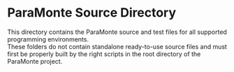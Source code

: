 ParaMonte Source Directory  
==========================  
  
This directory contains the ParaMonte source and test files for all supported programming environments.  
These folders do not contain standalone ready-to-use source files and must first be properly built by the right scripts in the root directory of the ParaMonte project.